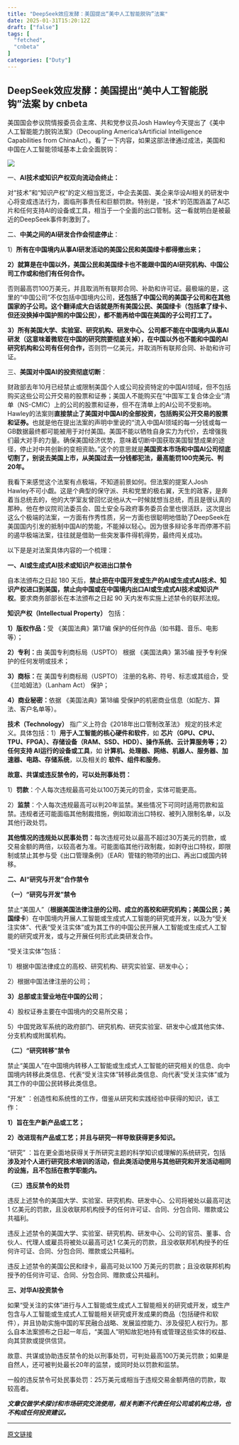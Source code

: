 ```yaml
---
title: "DeepSeek效应发酵：美国提出“美中人工智能脱钩”法案"
date: 2025-01-31T15:20:12Z
draft: ["false"]
tags: [
  "fetched",
  "cnbeta"
]
categories: ["Duty"]
---
```

DeepSeek效应发酵：美国提出“美中人工智能脱钩”法案 by cnbeta
------
<div style="margin-top:10px" class="content" id="artibody"><p>美国国会参议院情报委员会主席、共和党参议员Josh Hawley今天提出了《美中人工智能能力脱钩法案》（Decoupling America’sArtificial Intelligence Capabilities from ChinaAct）。看了一下内容，如果这部法律通过成法，美国和中国在人工智能领域基本上会全面脱钩：</p><div class="article-global"></div><p><a href="https://static.cnbetacdn.com/thumb/article/2021/0113/23edda10bdcf56a.jpg" target="_blank"><img src="https://static.cnbetacdn.com/thumb/article/2021/0113/23edda10bdcf56a.jpg"></a></p><p>一、<strong>AI</strong><strong>技术或知识产权双向流动会终止：</strong></p><p>对“技术”和“知识产权”的定义相当宽泛，中企去美国、美企来华设AI相关的研发中心将变成违法行为，面临刑事责任和巨额罚款。特别是，“技术”的范围涵盖了AI芯片和任何支持AI的设备或工具，相当于一个全面的出口管制。这一看就明白是被最近的DeepSeek事件刺激到了。</p><p>二、<strong>中美之间的</strong><strong>AI</strong><strong>研发合作会彻底停止</strong>：</p><p>1）<strong>所有在中国境内从事</strong><strong>AI</strong><strong>研发活动的美国公民和美国绿卡都得撤出来；</strong></p><p><strong>2）就算是在中国以外，美国公民和美国绿卡也不能跟中国的AI研究机构、中国公司工作或和他们有任何合作。</strong></p><p>否则最高罚100万美元，并且取消所有联邦合同、补助和许可证。最极端的是，这里的“中国公司”不仅包括中国境内公司，<strong>还包括了中国公司的美国子公司和在其他国家的子公司。这个翻译成大白话就是所有美国公民、美国绿卡（包括拿了绿卡、但还没换掉中国护照的中国公民），都不能再给中国在美国的子公司打工了。</strong></p><p><strong>3）所有美国大学、实验室、研究机构、研发中心、公司都不能在中国境内从事AI研发（这意味着微软在中国的研究院要彻底关掉），在中国以外也不能和中国的AI研究机构和公司有任何合作，</strong>否则罚一亿美元，并取消所有联邦合同、补助和许可证。</p><p>三、<strong>美国对中国</strong><strong>AI</strong><strong>的投资彻底切断</strong>：</p><p>财政部去年10月已经禁止或限制美国个人或公司投资特定的中国AI领域，但不包括购买这些公司公开交易的股票和证券；美国人不能购买在“中国军工复合体企业”清单（NS-CMIC）上的公司的股票和证券，但不在清单上的AI公司不受影响。Hawley的法案则<strong>直接禁止了美国对中国AI的全部投资，包括购买公开交易的股票和证券。</strong>也就是他在提出法案的声明中里说的“流入中国AI领域的每一分钱或每一GB数据最终都可能被用于对付美国。美国不能以牺牲自身实力为代价，去增强我们最大对手的力量。确保美国经济优势，意味着切断中国获取美国智慧成果的途径，停止对中共创新的变相资助。”这个的意思就是<strong>美国资本市场和中国AI公司彻底切割了，别说去美国上市，从美国过去一分钱都犯法，最高能罚100完美元、判20年。</strong></p><p>我看下来感觉这个法案有点极端，不知道前景如何。但法案的提案人Josh Hawley不可小觑。这是个典型的保守派、共和党里的极右翼，天生的政客，是奔着当总统去的，他的大学室友曾回忆说他从大一时候就想当总统，而且是很认真的那种。他在参议院司法委员会、国土安全与政府事务委员会里也很活跃，这次提出这么个极端的法案，一方面有作秀性质，另一方面也很聪明地借助了DeepSeek在美国国内引发的抵制中国AI的势能，不能掉以轻心。因为很多辩论多年而停滞不前的遏华极端法案，往往就是借助一些突发事件得机得势，最终闯关成功。</p><p>以下是是对法案具体内容的一个梳理：</p><p><strong>一、</strong><strong>AI</strong><strong>或</strong><strong>生成式AI技术</strong><strong>或知识产权进出口禁令</strong></p><p>自本法颁布之日起 180 天后，<strong>禁止把在中国开发或生产的</strong><strong>AI</strong><strong>或</strong><strong>生成式AI技术</strong><strong>、知识产权进口到美国，禁止向中国或在中国境内出口AI或生成式AI技术或知识产权</strong>。要求商务部部长在本法颁布之日起 90 天内发布实施上述禁令的联邦法规。</p><p><strong>知识产权（Intellectual Property）</strong> 包括：</p><p><strong>1）版权作品：</strong>受 《美国法典》第17编 保护的任何作品（如书籍、音乐、电影等）；</p><p><strong>2）</strong><strong>专利</strong><strong>：</strong>由 美国专利商标局（USPTO） 根据 《美国法典》第35编 授予专利保护的任何发明或技术；</p><p><strong>3）商标：</strong>在 美国专利商标局（USPTO） 注册的名称、符号、标志或其组合，受 《兰哈姆法》（Lanham Act） 保护；</p><p><strong>4）商业秘密：</strong>依据 《美国法典》第18编 受保护的机密商业信息（如配方、算法、客户名单等）。</p><p><strong>技术（Technology）</strong> 指广义上符合《2018年出口管制改革法》 规定的技术定义。具体包括：1）<strong>用于</strong><strong>人工智能</strong><strong>的核心硬件和软件</strong>，如 <strong>芯片（</strong><strong>GPU</strong><strong>、CPU、</strong><strong>TPU</strong><strong>、</strong><strong>FPGA</strong><strong>）、存储设备（</strong><strong>RAM</strong><strong>、SSD、</strong><strong>HDD</strong><strong>）、操作系统、</strong><strong>云计算</strong><strong>服务等；2）任何支持 </strong><strong>AI</strong><strong>运行的设备或工具</strong>，如 <strong>计算机、处理器、网络、机器人、服务器、加速器、电路、存储系统</strong>，以及相关的 <strong>软件、组件和服务</strong>。</p><p><strong>故意、共谋或违反禁令的，可以处刑事处罚：</strong></p><p>1）<strong>罚款</strong>：个人每次违规最高可处以100万美元的罚金，实体可能更高。</p><p>2）<strong>监禁</strong>：个人每次违规最高可以判20年监禁。某些情况下可同时适用罚款和监禁。违规者还可能面临其他制裁措施，例如取消出口特权、被列入限制名单，以及其他行政处罚。</p><p><strong>其他情况的违规处以民事处罚：</strong>每次违规可处以最高不超过30万美元的罚款，或交易金额的两倍，以较高者为准。可能面临其他行政制裁，如剥夺出口特权，即限制或禁止其参与受《出口管理条例》（EAR）管辖的物项的出口、再出口或国内转移。</p><p><strong>二、</strong><strong>AI</strong><strong>“研究与开发”合作禁令</strong></p><p><strong>（一）“研究与开发”禁令</strong></p><p>禁止“美国人”（<strong>根据美国法律注册的公司、成立的高校和研究机构；美国公民；美国绿卡</strong>）在中国境内开展人工智能或生成式人工智能的研究或开发，以及为“受关注实体”、代表“受关注实体”或为其工作的中国公民开展人工智能或生成式人工智能的研究或开发，或与之开展任何形式此类研发合作。</p><p>“受关注实体”包括：</p><p>1）根据中国法律成立的高校、研究机构、研究实验室、研发中心；</p><p>2）根据中国法律注册的公司；</p><p><strong>3）总部或主营业地在中国的公司</strong>；</p><p>4）股权证券主要在中国境内的交易所交易；</p><p>5）中国党政军系统的政府部门、研究机构、研究实验室、研发中心或其他实体、分支机构或附属机构。</p><p><strong>（二）“研究转移”禁令</strong></p><p>禁止“美国人”在中国境内转移人工智能或生成式人工智能的研究相关的信息、向中国境内转移此类信息、代表“受关注实体”转移此类信息、向代表“受关注实体”或为其工作的中国公民转移此类信息。</p><p>“开发” ：创造性和系统性的工作，借鉴从研究和实践经验中获得的知识，该工作：</p><p><strong>1）旨在生产新产品或工艺；</strong></p><p><strong>2）改进现有产品或工艺；并且与研究一样导致获得更多知识。</strong></p><p>“研究” ：旨在更全面地获得关于所研究主题的科学知识或理解的系统研究，包括<strong>涉及对个人进行研究技术培训的活动，但此类活动使用与其他研究和开发活动相同的设施，且不包括在教学职能内。</strong></p><p><strong>（三）违反禁令的处罚</strong></p><p>违反上述禁令的美国大学、实验室、研究机构、研发中心、公司将被处以最高可达1 亿美元的罚款，且没收联邦机构授予的任何许可证、合同、分包合同、赠款或公共福利。</p><p>违反上述禁令的美国大学、实验室、研究机构、研发中心、公司的官员、董事、合伙人、代理人或雇员将被处以最高可达1 亿美元的罚款，且没收联邦机构授予的任何许可证、合同、分包合同、赠款或公共福利。</p><p>违反上述禁令的美国公民和绿卡，最高可处以100 万美元的罚款；且没收联邦机构授予的任何许可证、合同、分包合同、赠款或公共福利。</p><p><strong>三、对华</strong><strong>AI</strong><strong>投资禁令</strong></p><p>如果“受关注的实体”进行与人工智能或生成式人工智能相关的研究或开发，或生产包含与人工智能或生成式人工智能相关研究或开发成果的商品（包括硬件和软件），并且协助实施中国的军民融合战略、发展监控能力、涉及侵犯人权行为。那么自本法案颁布之日起一年后，“美国人”明知故犯地持有或管理这些实体的权益、向其贷款或提供信贷。</p><p>故意、共谋或协助违反禁令的处以刑事处罚，可判处最高100万美元罚款；如果是自然人，还可被判处最长20年的监禁，或同时处以罚款和监禁。</p><p>一般的违反禁令可处民事处罚：25万美元或相当于违规交易金额两倍的罚款，取较高者。</p><p><strong><em>文章仅做学术探讨和市场研究交流使用，相关判断不代表任何公司或机构立场，也不构成任何投资建议。</em></strong></p></div>  
<hr>
<a href="https://m.cnbeta.com.tw/wap/view/1475180.htm",target="_blank" rel="noopener noreferrer">原文链接</a>
